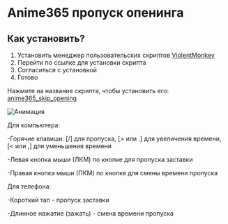 # Anime365 пропуск опенинга 
## Как установить?
1. Установить менеджер пользовательских скриптов [ViolentMonkey](https://violentmonkey.github.io/)
2. Перейти по ссылке для установки скрипта
3. Согласиться с установкой
4. Готово

Нажмите на название скрипта, чтобы установить его: <a>[anime365_skip_opening](https://github.com/Lo373883/anime365_skip_opening/raw/main/anime_skip_script.user.js)


![Анимация](screenshots/f37c440.gif)


Для компьютера:


-Горячие клавиши: [/] для пропуска, [> или .] для увеличения времени, [< или ,] для уменьшения времени

-Левая кнопка мыши (ЛКМ) по кнопке для пропуска заставки

-Правая кнопка мыши (ПКМ) по кнопке для смены времени пропуска

Для телефона:


-Короткий тап - пропуск заставки

-Длинное нажатие (зажать) - смена времени пропуска
